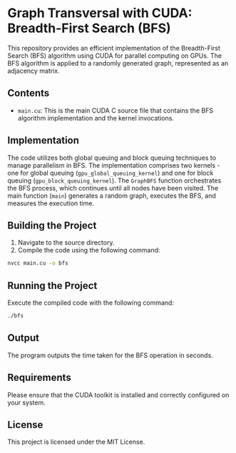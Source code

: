 # Graph Transversal with CUDA: Breadth-First Search (BFS)

This repository provides an efficient implementation of the Breadth-First Search (BFS) algorithm using CUDA for parallel computing on GPUs. The BFS algorithm is applied to a randomly generated graph, represented as an adjacency matrix.

## Contents

- `main.cu`: This is the main CUDA C source file that contains the BFS algorithm implementation and the kernel invocations.

## Implementation

The code utilizes both global queuing and block queuing techniques to manage parallelism in BFS. The implementation comprises two kernels - one for global queuing (`gpu_global_queuing_kernel`) and one for block queuing (`gpu_block_queuing_kernel`). The `GraphBFS` function orchestrates the BFS process, which continues until all nodes have been visited. The main function (`main`) generates a random graph, executes the BFS, and measures the execution time.

## Building the Project

1. Navigate to the source directory.
2. Compile the code using the following command:

```bash
nvcc main.cu -o bfs
```

## Running the Project

Execute the compiled code with the following command:

```bash
./bfs
```

## Output

The program outputs the time taken for the BFS operation in seconds.

## Requirements

Please ensure that the CUDA toolkit is installed and correctly configured on your system.

## License

This project is licensed under the MIT License.

